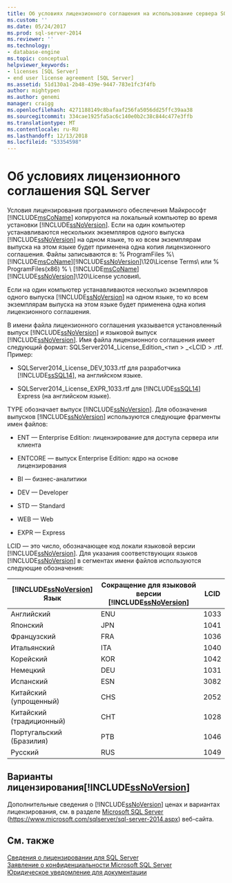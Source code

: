 ```yaml
---
title: Об условиях лицензионного соглашения на использование сервера SQL | Документация Майкрософт
ms.custom: ''
ms.date: 05/24/2017
ms.prod: sql-server-2014
ms.reviewer: ''
ms.technology:
- database-engine
ms.topic: conceptual
helpviewer_keywords:
- licenses [SQL Server]
- end user license agreement [SQL Server]
ms.assetid: 51d130a1-2b48-439e-9447-783e1fc3f4fb
author: mightypen
ms.author: genemi
manager: craigg
ms.openlocfilehash: 4271188149c8bafaaf256fa5056dd25ffc39aa38
ms.sourcegitcommit: 334cae1925fa5ac6c140e0b2c38c844c477e3ffb
ms.translationtype: MT
ms.contentlocale: ru-RU
ms.lasthandoff: 12/13/2018
ms.locfileid: "53354598"
---
```

# <a name="about-the-sql-server-license-terms"></a>Об условиях лицензионного соглашения SQL Server
  Условия лицензирования программного обеспечения Майкрософт [!INCLUDE[msCoName](../includes/msconame-md.md)] копируются на локальный компьютер во время установки [!INCLUDE[ssNoVersion](../includes/ssnoversion-md.md)]. Если на один компьютер устанавливаются нескольких экземпляров одного выпуска [!INCLUDE[ssNoVersion](../includes/ssnoversion-md.md)] на одном языке, то ко всем экземплярам выпуска на этом языке будет применена одна копия лицензионного соглашения. Файлы записываются в: % ProgramFiles %\\[!INCLUDE[msCoName](../includes/msconame-md.md)][!INCLUDE[ssNoVersion](../includes/ssnoversion-md.md)]\120\License Terms\ или % ProgramFiles(x86) % \ [!INCLUDE[msCoName](../includes/msconame-md.md)] [!INCLUDE[ssNoVersion](../includes/ssnoversion-md.md)]\120\License условия\\.  
  
 Если на один компьютер устанавливаются несколько экземпляров одного выпуска [!INCLUDE[ssNoVersion](../includes/ssnoversion-md.md)] на одном языке, то ко всем экземплярам выпуска на этом языке будет применена одна копия лицензионного соглашения.  
  
 В имени файла лицензионного соглашения указывается установленный выпуск [!INCLUDE[ssNoVersion](../includes/ssnoversion-md.md)] и языковой выпуск [!INCLUDE[ssNoVersion](../includes/ssnoversion-md.md)]. Имя файла лицензионного соглашения имеет следующий формат: SQLServer2014_License_Edition_\<тип > _\<LCID > .rtf. Пример:  
  
-   SQLServer2014_License_DEV_1033.rtf для разработчика [!INCLUDE[ssSQL14](../includes/sssql14-md.md)], на английском языке.  
  
-   SQLServer2014_License_EXPR_1033.rtf для [!INCLUDE[ssSQL14](../includes/sssql14-md.md)] Express (на английском языке).   
  
 TYPE обозначает выпуск [!INCLUDE[ssNoVersion](../includes/ssnoversion-md.md)]. Для обозначения выпусков [!INCLUDE[ssNoVersion](../includes/ssnoversion-md.md)] используются следующие фрагменты имен файлов:  
  
-   ENT — Enterprise Edition: лицензирование для доступа сервера или клиента  
  
-   ENTCORE — выпуск Enterprise Edition: ядро на основе лицензирования  
  
-   BI — бизнес-аналитики  
  
-   DEV — Developer  
  
-   STD — Standard  
  
-   WEB — Web  
  
-   EXPR — Express  
  
 LCID — это число, обозначающее код локали языковой версии [!INCLUDE[ssNoVersion](../includes/ssnoversion-md.md)].  Для указания соответствующих языков [!INCLUDE[ssNoVersion](../includes/ssnoversion-md.md)] в сегментах имени файлов используются следующие обозначения:  
  
|[!INCLUDE[ssNoVersion](../includes/ssnoversion-md.md)] Язык|Сокращение для языковой версии [!INCLUDE[ssNoVersion](../includes/ssnoversion-md.md)]|LCID|  
|----------------------------------------|---------------------------------------------------------|----------|  
|Английский|ENU|1033|  
|Японский|JPN|1041|  
|Французский|FRA|1036|  
|Итальянский|ITA|1040|  
|Корейский|KOR|1042|  
|Немецкий|DEU|1031|  
|Испанский|ESN|3082|  
|Китайский (упрощенный)|CHS|2052|  
|Китайский (традиционный)|CHT|1028|  
|Португальский (Бразилия)|PTB|1046|  
|Русский|RUS|1049|  
  
## <a name="includessnoversionincludesssnoversion-mdmd-licensing-options"></a>Варианты лицензирования[!INCLUDE[ssNoVersion](../includes/ssnoversion-md.md)]  
 Дополнительные сведения о [!INCLUDE[ssNoVersion](../includes/ssnoversion-md.md)] ценах и вариантах лицензирования, см. в разделе [Microsoft SQL Server](https://www.microsoft.com/sqlserver/sql-server-2014.aspx) (https://www.microsoft.com/sqlserver/sql-server-2014.aspx) веб-сайта.  
  
## <a name="see-also"></a>См. также  
 [Сведения о лицензировании для SQL Server](../../2014/sql-server/install/licensing-considerations-for-sql-server.md)   
 [Заявление о конфиденциальности Microsoft SQL Server](../../2014/getting-started/microsoft-sql-server-privacy-statement.md)   
 [Юридическое уведомление для документации](../../2014/getting-started/legal-notice-for-documentation.md)  
  
  
